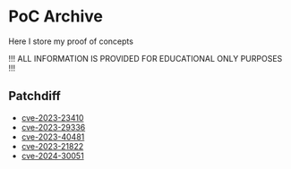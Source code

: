 
# PoC Archive

Here I store my proof of concepts

!!! ALL INFORMATION IS PROVIDED FOR EDUCATIONAL ONLY PURPOSES !!!

## Patchdiff


* [cve-2023-23410](cve-2023-23410/README.md)
* [cve-2023-29336](cve-2023-29336/README.md)
* [cve-2023-40481](cve-2023-40481/README.md)
* [cve-2023-21822](cve-2023-21822/README.md)
* [cve-2024-30051](cve-2024-30051/README.md)
